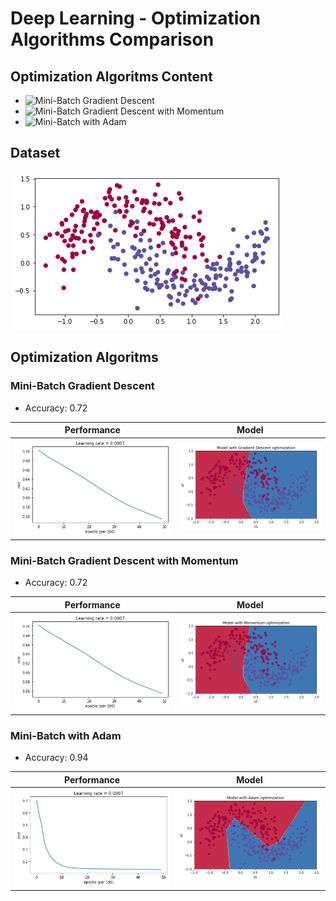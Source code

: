 # Deep Learning - Optimization Algorithms Comparison

## Optimization Algoritms Content
- ![Mini-Batch Gradient Descent](#mini-batch-gradient-descent)
- ![Mini-Batch Gradient Descent with Momentum](#mini-batch-gradient-descent-with-momentum)
- ![Mini-Batch with Adam](#mini-batch-with-adam)

## Dataset
![Dataset](/images/dataset.png)

## Optimization Algoritms

### Mini-Batch Gradient Descent

- Accuracy: 0.72

| Performance | Model |
| ----------- | ----- |
| ![performance](/images/mini-batch-gradient-descent-performance.png) | ![model](/images/mini-batch-gradient-descent-model.png) |

### Mini-Batch Gradient Descent with Momentum

- Accuracy: 0.72

| Performance | Model |
| ----------- | ----- |
| ![performance](/images/mini-batch-gradient-descent-momentum-performance.png) | ![model](/images/mini-batch-gradient-descent-momentum-model.png) |

### Mini-Batch with Adam

- Accuracy: 0.94

| Performance | Model |
| ----------- | ----- |
| ![performance](/images/mini-batch-adam-performance.png) | ![model](/images/mini-batch-adam-model.png) |
